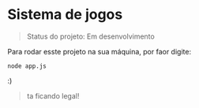 # Sistema de jogos

> Status do projeto: Em desenvolvimento 

Para rodar esste projeto na sua máquina, por faor digite:

```
node app.js
```

:)

> ta ficando legal!
